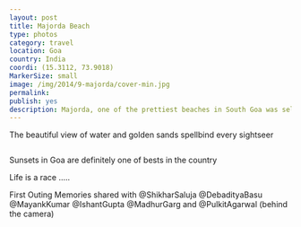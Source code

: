 ```yaml
---
layout: post
title: Majorda Beach
type: photos
category: travel
location: Goa
country: India
coordi: (15.3112, 73.9018)
MarkerSize: small
image: /img/2014/9-majorda/cover-min.jpg 
permalink: 
publish: yes
description: Majorda, one of the prettiest beaches in South Goa was selected for our first outing together by my "corridor-mates" 
---
```

<!-- http://compressjpeg.com -->
<!-- http://compressimage.toolur.com/ 1024, 400-->

<p class="center"><img src="{{site.baseurl}}/img/2014/9-majorda/cover.jpg" alt="">The beautiful view of water and golden sands spellbind every sightseer</p>

<p class="center"><img src="{{site.baseurl}}/img/2014/9-majorda/1.jpg" alt=""></p>

<p class="center"><img src="{{site.baseurl}}/img/2014/9-majorda/2.jpg" alt="">Sunsets in Goa are definitely one of bests in the country</p>

<p class="center"><img src="{{site.baseurl}}/img/2014/9-majorda/3.jpg" alt="">Life is a race .....</p>

<p class="center"><img src="{{site.baseurl}}/img/2014/9-majorda/4.jpg" alt="">First Outing Memories shared with @ShikharSaluja @DebadityaBasu @MayankKumar @IshantGupta @MadhurGarg and @PulkitAgarwal (behind the camera)</p>